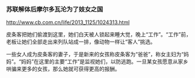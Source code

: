 ### 苏联解体后摩尔多瓦沦为了妓女之国
http://www.cb.com.cn/life/2013_1125/1024313.html

皮条客把她们偷渡到这里，她们白天被人锁起来睡大觉，晚上“工作”。“工作”前，老板让她们全部走出来列队站成一排，像动物一样让“客人”挑选。

一些女人成为皮条客的妻子，于是新来的女孩称皮条客为“爸爸”，称女主妇为“妈妈”。“妈妈”在这里的主要“工作”是监视她们，以防逃跑。一旦某女孩愿意从家乡哄骗来更多的女孩，那么她就可获得更高的报酬。
